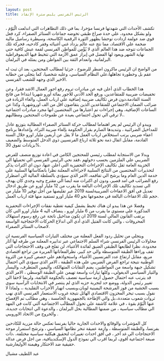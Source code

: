 ```yaml
---
layout: post
title: الرئيس الفرنسي يلبس سترة الإنقاذ 
---
```

تكشف الأحداث التي شهدتها  فرنسا  مؤخرا، بما في ذلك التظاهرات التي اندلعت الْيَوْمَ ، ولو بشكل محدود، علي حدة صراع طبقي تخوضه جماعات الستائر الصفراء، كرد فعل قوي ضد عولمة  ازدادت توحشا بظهور  الثورة الرقمية الكاسحة، وسيطرة رساميل مالية ضخمة علي الاقتصاد، مما نتج عنه عالم يزداد غني أغنيائه وفقر  كادحيه، فحركة تلك الجماعات تتوجه ضد هذا العالم الذي لا يُؤْمِن للمواطن الفرنسي لقمة عيش كافية حتي نهاية الشهر.ويعود لها الفضل في إبراز عمق الأزمة التي تتخبط فيها الديموقراطية البرلمانية، وانعدام الثقة بين المواطن ومن يمثله في البرلمان. 

من الواضح ان الرئيس ماكرون اضطر للرضوخ ، جزئيا لمطالب المحتجين، بعد ان ثبت له عقم بل وخطورة تجاهلها،علي النظام السياسي، وعليه شخصيا، كما يتجلي من خطابه الاخير الذي وجهه للشعب الفرنسي.

هذا الخطاب الذي أعلن فيه عن مبادرات تروم رفع اجور العمال الاشد فقرا، وعن تخفيضات ضريبية للمتقاعدين، ورفع الحد الأدني للاجور بمائة اورو شهريا ابتداءا من فاتح السنة القادمة،دون فرض تكاليف ضريبية إضافية علي ارباب العمل، والغاء الزيادة في ضرائب الضمان الاجتماعي للمتقاعدين الذين يتقاضون اقل من الف اوروشهريا، وكذا عن الساعات الإضافية، وهي إجراءات تم اعتبارها من المختصين انها  مجرد مبادرات اجتماعية ،لا ترقي الي تحول اجتماعي بعيدة عن طموحات المحتجين ومطالبهم.

ويبدو ان الرئيس لم يعر اهتماما لمطالب حركة الستائر الصفراء المطالبة بتوزيع عادل للمداخيل الضرائبية ، وتنديدها الصارم بقرار الحكومة بإلغاء ضريبة الثراء، وإعدادها برنامج اعفاء ضريبي  يرتب استخلاص ارباب العمل ما لا يقل عن أربعين مليار اورو خلال السنة القادمة، مقابل اثقال ذمة نحو ثلاثة ارباع الفرنسيين ذوي الدخل المتوسط والضعيف بزيادات تفوق 30%. 

وبدلا من الاستجابة لمطلب رئيسي للمحتجين الكامن في اعادة توزيع منصف للفرض الضريبي علي الملزمين بحسب دخولهم ،فقد نحي  الرئيس الفرنسي الي تحميلها الي الخزينة العامة ثقل تكاليف الإجراءات التحفيزية التي اعلن عنها، دون اي اكتراث يذكر لتحذيرات المختصين من النتائج السلبية لاجراءاته المعلنة نظرا بانعكاساتها السلبية  علي خدمة الدين العام وما يرشح الي تفاقمه، الامر الذي سيؤدي بالسلطة المالية الي  اضطرار رفع الضرائب  في امد قصير، ودون اي اكتراث منه ايضا الي مقترح وجيه وجدي كان يهدف الي تسديد تكاليف تلك الإجراءات البالغة ما يقرب من 12 مليار اورو  عن طريق ادخال تعديل في أفق الاعفاءات الضريبيةلسنة 2019 عبر تقليصها من اجل توفير 10 مليار من حجم تلك الاعفاءات البالغة في مجموعها نحو 40 مليار اورو تستفيد منها  فئة ارباب العمل.

وفضلا عن هذا يبدو ان هناك تخبط يشمل كيفية تغطية نفقات الإجراءات التحفيزية المذكورة علي مستوي  ما يقرب من 6 مليار اورو ، ينضاف اليه 4 مليار اورو التي كان يرتقب القانون المالي لسنة 2019 ان تكون مداخيل ناتجة عن  رفع رسوم استهلاك المحروقات  ، والتي كانت الفتيل الذي أدي الي اندلاع الحركات الاحتجاجية الواسعة لاصحاب الستائر الصفراء.

ويتجلي من تحليل ردود  الفعل المعلنة من مختلف التيارات السياسية الفرنسية ان محاولات الرئيس الفرنسي شراء السلم الاجتماعي عبر تدابيره المعلنة  من طرفه لها آثار محدودة، نظرا لطابعها الطبقي الضيق لفائدة الأغنياء، لن   تفلح في وقف الاحتجاجات التي  تقف وراءها الطبقة المتوسطة والي حد كبير، نظرالمعاناتها المريرة من تراجع اقتصادي مريع، مقابل ارتفاع عدد الفرنسيين الأغنياء، واستحواذهم علي حصص كبيرة من الثروة الوطنية نتيجة تراجع الفرض الضريبي علي هذه الطبقة ، الامر الذي سيؤدي الي احتمال تشكيل جبهة واسعة من المواطنين، يضم النقابات المتهالكة، واليمين المتطرف، واليسار  والتيار السياسي الديغولي،، وكلها تيارات واسعة تهيمن علي الطبقة الوسطي ، الامر الذي قد يترتب عنه احتمال حصول أزمة سياسية تعصف بالحكومة القائمة، ولربما لاحقا الي تغيير رئيس الدولة، ووضع حد لتجربة حزبه الذي لم ينتصر في الانتخابات الرآسية سوي بسبب الخشية من فوز المرشحة اليمينية لوبان،وبسبب انهيار الأحزاب التقليدية ،، ولماذا لا نقول بسبب تبخر المخزون الاقتصادي الهائل  نتيجة غروب الاستعمار الفرنسي الذي نهب ثروات شعوب متعددة،،بل والي الإطاحة بالجمهورية الخامسة  ، وهي مطالب تم الإفصاح عنها الْيَوْمَ بقوة ،  في علامة   كاشفة علي تحول المطالَب الاجتماعية آلتي كانت في المهد الي مطالب سياسية ، من ضمنها المطالبة بحل البرلمان ، والدعوة الي انتخابات جديدة، والخروج من الاتحاد الاوروبيي .

كل المؤشرات  والوقائع والاحداث الجارية حاليا بفرنسا تعكس حالة مزرية للكادحين بفرنسا، والطبقة المتوسطة ، وازمة عميقة  تنخر نظامها السياسي ، وترشح استمرار موجة الاحتجاجات الي غد آخر ، في أفق احداث تغييرات لتحقيق هيكلية سياسية مختلفة، ،ذات صبغة اجتماعية أقوي، لربما اقرب الي نموذج الدول الإسكندينافية، من اجل فرض عدالة حقيقية ضد الاحتكار  وهيمنة الأوليغارشية.

عبد اللطيف مشبال